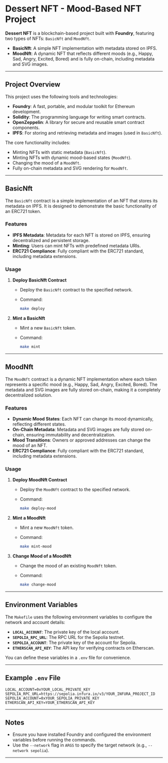 # Dessert NFT - Mood-Based NFT Project

**Dessert NFT** is a blockchain-based project built with **Foundry**, featuring two types of NFTs: `BasicNft` and `MoodNft`.

- **BasicNft**: A simple NFT implementation with metadata stored on IPFS.
- **MoodNft**: A dynamic NFT that reflects different moods (e.g., Happy, Sad, Angry, Excited, Bored) and is fully on-chain, including metadata and SVG images.

---

## **Project Overview**

This project uses the following tools and technologies:

- **Foundry**: A fast, portable, and modular toolkit for Ethereum development.
- **Solidity**: The programming language for writing smart contracts.
- **OpenZeppelin**: A library for secure and reusable smart contract components.
- **IPFS**: For storing and retrieving metadata and images (used in `BasicNft`).

The core functionality includes:

- Minting NFTs with static metadata (`BasicNft`).
- Minting NFTs with dynamic mood-based states (`MoodNft`).
- Changing the mood of a `MoodNft`.
- Fully on-chain metadata and SVG rendering for `MoodNft`.

---

## **BasicNft**

The `BasicNft` contract is a simple implementation of an NFT that stores its metadata on IPFS. It is designed to demonstrate the basic functionality of an ERC721 token.

### **Features**

- **IPFS Metadata**: Metadata for each NFT is stored on IPFS, ensuring decentralized and persistent storage.
- **Minting**: Users can mint NFTs with predefined metadata URIs.
- **ERC721 Compliance**: Fully compliant with the ERC721 standard, including metadata extensions.

### **Usage**

1. **Deploy BasicNft Contract**
   - Deploy the `BasicNft` contract to the specified network.
   - Command:

     ```bash
     make deploy
     ```

2. **Mint a BasicNft**
   - Mint a new `BasicNft` token.
   - Command:

     ```bash
     make mint
     ```

---

## **MoodNft**

The `MoodNft` contract is a dynamic NFT implementation where each token represents a specific mood (e.g., Happy, Sad, Angry, Excited, Bored). The metadata and SVG images are fully stored on-chain, making it a completely decentralized solution.

### **Features**

- **Dynamic Mood States**: Each NFT can change its mood dynamically, reflecting different states.
- **On-Chain Metadata**: Metadata and SVG images are fully stored on-chain, ensuring immutability and decentralization.
- **Mood Transitions**: Owners or approved addresses can change the mood of an NFT.
- **ERC721 Compliance**: Fully compliant with the ERC721 standard, including metadata extensions.

### **Usage**

1. **Deploy MoodNft Contract**
   - Deploy the `MoodNft` contract to the specified network.
   - Command:

     ```bash
     make deploy-mood
     ```

2. **Mint a MoodNft**
   - Mint a new `MoodNft` token.
   - Command:

     ```bash
     make mint-mood
     ```

3. **Change Mood of a MoodNft**
   - Change the mood of an existing `MoodNft` token.
   - Command:

     ```bash
     make change-mood
     ```

---

## **Environment Variables**

The `Makefile` uses the following environment variables to configure the network and account details:

- **`LOCAL_ACCOUNT`**: The private key of the local account.
- **`SEPOLIA_RPC_URL`**: The RPC URL for the Sepolia testnet.
- **`SEPOLIA_ACCOUNT`**: The private key of the account for Sepolia.
- **`ETHERSCAN_API_KEY`**: The API key for verifying contracts on Etherscan.

You can define these variables in a `.env` file for convenience.

---

## **Example `.env` File**

```plaintext
LOCAL_ACCOUNT=0xYOUR_LOCAL_PRIVATE_KEY
SEPOLIA_RPC_URL=https://sepolia.infura.io/v3/YOUR_INFURA_PROJECT_ID
SEPOLIA_ACCOUNT=0xYOUR_SEPOLIA_PRIVATE_KEY
ETHERSCAN_API_KEY=YOUR_ETHERSCAN_API_KEY
```

---

## **Notes**

- Ensure you have installed Foundry and configured the environment variables before running the commands.
- Use the `--network` flag in `ARGS` to specify the target network (e.g., `--network sepolia`).

---
